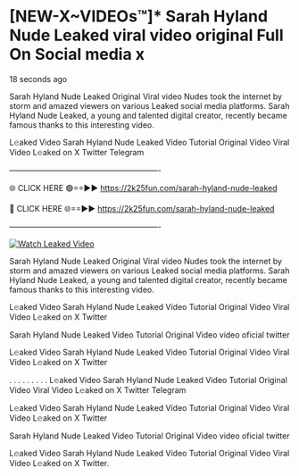 # [NEW-X~VIDEOs™]* Sarah Hyland Nude Leaked viral video original Full On Social media x

18 seconds ago

Sarah Hyland Nude Leaked Original Viral video Nudes took the internet by storm and amazed viewers on various Leaked social media platforms. Sarah Hyland Nude Leaked, a young and talented digital creator, recently became famous thanks to this interesting video.

L𝚎aked Video Sarah Hyland Nude Leaked Video Tutorial Original Video Viral Video L𝚎aked on X Twitter Telegram

———————————————————-

🌐 CLICK HERE 🟢==►► https://2k25fun.com/sarah-hyland-nude-leaked

🔴 CLICK HERE 🌐==►► https://2k25fun.com/sarah-hyland-nude-leaked

———————————————————-

[![Watch Leaked Video](https://miro.medium.com/v2/resize:fit:828/format:webp/1*cilzJN44JGOrTw9NJCrNHA.gif "Watch Leaked Video")](https://2k25fun.com/sarah-hyland-nude-leaked)

Sarah Hyland Nude Leaked Original Viral video Nudes took the internet by storm and amazed viewers on various Leaked social media platforms. Sarah Hyland Nude Leaked, a young and talented digital creator, recently became famous thanks to this interesting video.

L𝚎aked Video Sarah Hyland Nude Leaked Video Tutorial Original Video Viral Video L𝚎aked on X Twitter

Sarah Hyland Nude Leaked Video Tutorial Original Video video oficial twitter

L𝚎aked Video Sarah Hyland Nude Leaked Video Tutorial Original Video Viral Video L𝚎aked on X Twitter

. . . . . . . . . L𝚎aked Video Sarah Hyland Nude Leaked Video Tutorial Original Video Viral Video L𝚎aked on X Twitter Telegram

L𝚎aked Video Sarah Hyland Nude Leaked Video Tutorial Original Video Viral Video L𝚎aked on X Twitter

Sarah Hyland Nude Leaked Video Tutorial Original Video video oficial twitter

L𝚎aked Video Sarah Hyland Nude Leaked Video Tutorial Original Video Viral Video L𝚎aked on X Twitter.